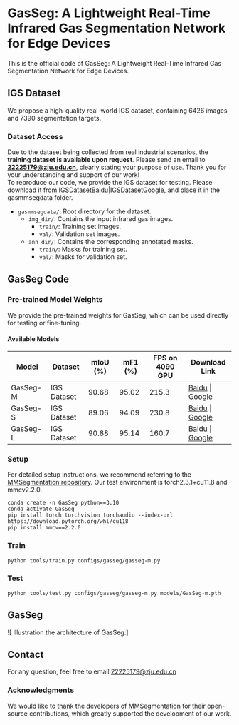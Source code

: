 # GasSeg: A Lightweight Real-Time Infrared Gas Segmentation Network for Edge Devices
This is the official code of GasSeg: A Lightweight Real-Time Infrared Gas Segmentation Network for Edge Devices.
## IGS Dataset
We propose a high-quality real-world IGS dataset, containing 6426 images and 7390 segmentation targets.
### Dataset Access  
Due to the dataset being collected from real industrial scenarios, the **training dataset is available upon request**. Please send an email to **22225179@zju.edu.cn**, clearly stating your purpose of use. 
Thank you for your understanding and support of our work!  
To reproduce our code, we provide the IGS dataset for testing. Please download it from [IGSDatasetBaidu](https://pan.baidu.com/s/1vsZzKwNGN9HidwH3A7hjJg?pwd=s86q)|[IGSDatasetGoogle](https://drive.google.com/file/d/1lL85nHVPwSduACYm7NNHIjO_ltDjZCy8/view?usp=drive_link), and place it in the gasmmsegdata folder.
- `gasmmsegdata/`: Root directory for the dataset.
  - `img_dir/`: Contains the input infrared gas images.
    - `train/`: Training set images.
    - `val/`: Validation set images.
  - `ann_dir/`: Contains the corresponding annotated masks.
    - `train/`: Masks for training set.
    - `val/`: Masks for validation set.


## GasSeg Code
### Pre-trained Model Weights 
We provide the pre-trained weights for GasSeg, which can be used directly for testing or fine-tuning.  
#### Available Models  
| Model       | Dataset     | mIoU (%) | mF1 (%) | FPS on 4090 GPU| Download Link |
|-------------|-------------|----------|---------|--------------- |---------------|
| GasSeg-M    | IGS Dataset | 90.68    | 95.02   |215.3| [Baidu](https://pan.baidu.com/s/1TbOuM8yo0ZfAwnLeoCd7Xw?pwd=vmba) \| [Google](https://drive.google.com/file/d/1RZQ5AaWgEV6MMO1SLvHOKhtWLVjFOttg/view?usp=drive_link) |
| GasSeg-S    | IGS Dataset | 89.06    | 94.09   |230.8| [Baidu](https://pan.baidu.com/s/1ooNMbFHmdojCm3-r0WNJmA?pwd=26b3) \| [Google](https://drive.google.com/file/d/1RZQ5AaWgEV6MMO1SLvHOKhtWLVjFOttg/view?usp=drive_link) |
| GasSeg-L    | IGS Dataset | 90.88    | 95.14   |160.7| [Baidu](https://pan.baidu.com/s/17zOqLvPzQ6-_7U6au4U_dw?pwd=itx4) \| [Google](https://drive.google.com/file/d/1Y56JGj2zsr7FSk7LAL_SiLWSyDFoikkj/view?usp=drive_link) |
### Setup
For detailed setup instructions, we recommend referring to the [MMSegmentation repository](https://github.com/open-mmlab/mmsegmentation). Our test environment is torch2.3.1+cu11.8 and mmcv2.2.0.
```
conda create -n GasSeg python==3.10
conda activate GasSeg
pip install torch torchvision torchaudio --index-url https://download.pytorch.org/whl/cu118
pip install mmcv==2.2.0
```
### Train
```
python tools/train.py configs/gasseg/gasseg-m.py
```
### Test
```
python tools/test.py configs/gasseg/gasseg-m.py models/GasSeg-m.pth
```
## GasSeg
![ Illustration the architecture of GasSeg.]

## Contact   
For any question, feel free to email <22225179@zju.edu.cn>

### Acknowledgments
We would like to thank the developers of [MMSegmentation](https://github.com/open-mmlab/mmsegmentation) for their open-source contributions, which greatly supported the development of our work.
